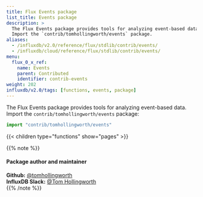 ```yaml
---
title: Flux Events package
list_title: Events package
description: >
  The Flux Events package provides tools for analyzing event-based data.
  Import the `contrib/tomhollingworth/events` package.
aliases:
  - /influxdb/v2.0/reference/flux/stdlib/contrib/events/
  - /influxdb/cloud/reference/flux/stdlib/contrib/events/
menu:
  flux_0_x_ref:
    name: Events
    parent: Contributed
    identifier: contrib-events
weight: 202
influxdb/v2.0/tags: [functions, events, package]
---
```


The Flux Events package provides tools for analyzing event-based data.
Import the `contrib/tomhollingworth/events` package:

```js
import "contrib/tomhollingworth/events"
```

{{< children type="functions" show="pages" >}}

{{% note %}}
#### Package author and maintainer
**Github:** [@tomhollingworth](https://github.com/tomhollingworth)  
**InfluxDB Slack:** [@Tom Hollingworth](https://influxdata.com/slack)  
{{% /note %}}
